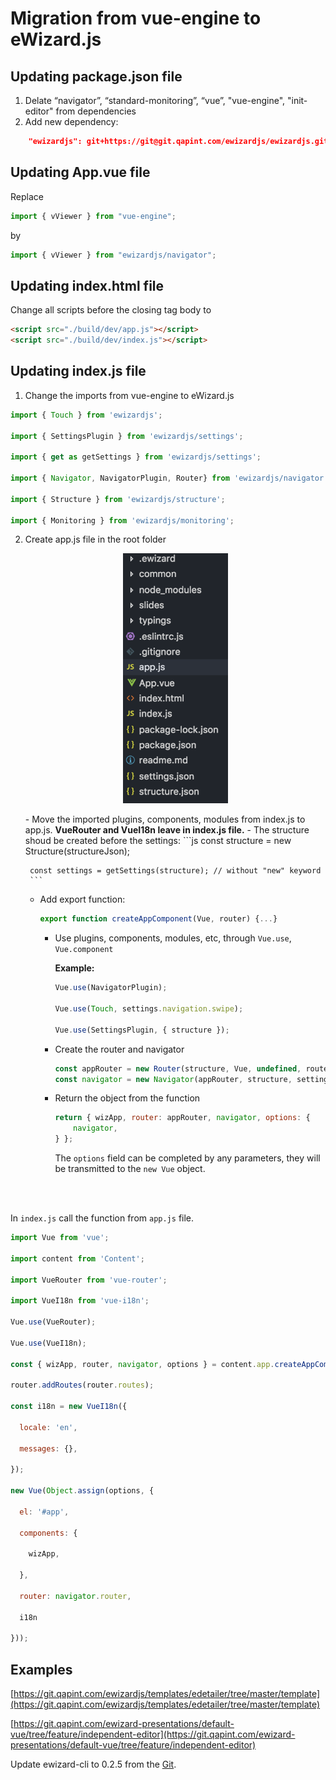 # Migration from vue-engine to eWizard.js

## Updating package.json file
1. Delate “navigator”, “standard-monitoring”, “vue”, "vue-engine", "init-editor" from dependencies
2. Add new dependency: 
```json
    "ewizardjs": git+https://git@git.qapint.com/ewizardjs/ewizardjs.git#3.0.0
```

## Updating App.vue file
Replace
```js 
import { vViewer } from "vue-engine";
```
by
```js 
import { vViewer } from "ewizardjs/navigator";
```

## Updating index.html file
Change all scripts before the closing tag body to

```html
<script src="./build/dev/app.js"></script>
<script src="./build/dev/index.js"></script>
```


## Updating index.js file
1. Change the imports from vue-engine to eWizard.js
```js 
import { Touch } from 'ewizardjs';

import { SettingsPlugin } from 'ewizardjs/settings';

import { get as getSettings } from 'ewizardjs/settings';

import { Navigator, NavigatorPlugin, Router} from 'ewizardjs/navigator';

import { Structure } from 'ewizardjs/structure';

import { Monitoring } from 'ewizardjs/monitoring';
```
2. Create app.js file in the root folder
    
    <img src="../media/images/appjs.png" style="display:block; margin:auto; height:400px;"/>
    <br>
    - Move the imported plugins, components, modules from index.js to app.js. <b>VueRouter and VueI18n leave in index.js file.</b> 
    - The structure shoud be created before the settings:
        ```js
        const structure = new Structure(structureJson);

        const settings = getSettings(structure); // without "new" keyword
        ```        
    - Add export function:
        ```js
        export function createAppComponent(Vue, router) {...}
        ```
        - Use plugins, components, modules, etc, through ```Vue.use```, ```Vue.component```
            
            <b>Example:</b>
            ```js
            Vue.use(NavigatorPlugin);

            Vue.use(Touch, settings.navigation.swipe);

            Vue.use(SettingsPlugin, { structure });
            ```          
        - Create the router and navigator
            ```js
            const appRouter = new Router(structure, Vue, undefined, router);
            const navigator = new Navigator(appRouter, structure, settings);

            ```
        - Return the object from the function
            ```js
            return { wizApp, router: appRouter, navigator, options: {
                navigator,
            } };
            ```
            The ```options``` field can be completed by any parameters, they will be transmitted to the ```new Vue``` object.




<br><br>

In ```index.js``` call the function from ```app.js``` file.
```js
import Vue from 'vue';

import content from 'Content';

import VueRouter from 'vue-router';

import VueI18n from 'vue-i18n';

Vue.use(VueRouter);

Vue.use(VueI18n);

const { wizApp, router, navigator, options } = content.app.createAppComponent(Vue, new VueRouter());

router.addRoutes(router.routes);

const i18n = new VueI18n({

  locale: 'en',

  messages: {},

});

new Vue(Object.assign(options, {

  el: '#app',

  components: {

    wizApp,

  },

  router: navigator.router,

  i18n

}));
```


## Examples

[https://git.qapint.com/ewizardjs/templates/edetailer/tree/master/template](https://git.qapint.com/ewizardjs/templates/edetailer/tree/master/template)

[https://git.qapint.com/ewizard-presentations/default-vue/tree/feature/independent-editor](https://git.qapint.com/ewizard-presentations/default-vue/tree/feature/independent-editor)

Update ewizard-cli to 0.2.5 from the [Git](https://git.qapint.com/ewizardjs/ewizard-cli).